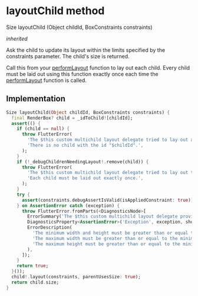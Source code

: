 


# layoutChild method








Size layoutChild
(Object childId, BoxConstraints constraints)

_<span class="feature">inherited</span>_



<p>Ask the child to update its layout within the limits specified by
the constraints parameter. The child's size is returned.</p>
<p>Call this from your <a href="../../zego_uikit_prebuilt_live_audio_room/GridLayoutDelegate/performLayout.md">performLayout</a> function to lay out each
child. Every child must be laid out using this function exactly
once each time the <a href="../../zego_uikit_prebuilt_live_audio_room/GridLayoutDelegate/performLayout.md">performLayout</a> function is called.</p>



## Implementation

```dart
Size layoutChild(Object childId, BoxConstraints constraints) {
  final RenderBox? child = _idToChild![childId];
  assert(() {
    if (child == null) {
      throw FlutterError(
        'The $this custom multichild layout delegate tried to lay out a non-existent child.\n'
        'There is no child with the id "$childId".',
      );
    }
    if (!_debugChildrenNeedingLayout!.remove(child)) {
      throw FlutterError(
        'The $this custom multichild layout delegate tried to lay out the child with id "$childId" more than once.\n'
        'Each child must be laid out exactly once.',
      );
    }
    try {
      assert(constraints.debugAssertIsValid(isAppliedConstraint: true));
    } on AssertionError catch (exception) {
      throw FlutterError.fromParts(<DiagnosticsNode>[
        ErrorSummary('The $this custom multichild layout delegate provided invalid box constraints for the child with id "$childId".'),
        DiagnosticsProperty<AssertionError>('Exception', exception, showName: false),
        ErrorDescription(
          'The minimum width and height must be greater than or equal to zero.\n'
          'The maximum width must be greater than or equal to the minimum width.\n'
          'The maximum height must be greater than or equal to the minimum height.',
        ),
      ]);
    }
    return true;
  }());
  child!.layout(constraints, parentUsesSize: true);
  return child.size;
}
```







